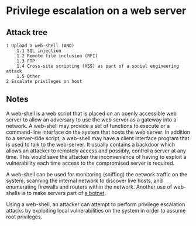 # Privilege escalation on a web server

## Attack tree

```text
1 Upload a web-shell (AND)
    1.1 SQL injection
    1.2 Remote file inclusion (RFI)
    1.3 FTP
    1.4 Cross-site scripting (XSS) as part of a social engineering attack 
    1.5 Other
2 Escalate privileges on host 
```

## Notes

A web-shell is a web script that is placed on an openly accessible web server to allow an adversary to use the web server as a gateway into a network. A web-shell may provide a set of functions to execute or a command-line interface on the system that hosts the web server. In addition to a server-side script, a web-shell may have a client interface program that is used to talk to the web-server. It usually contains a backdoor which allows an attacker to remotely access and possibly, control a server at any time. This would save the attacker the inconvenience of having to exploit a vulnerability each time access to the compromised server is required.

A web-shell can be used for monitoring (sniffing) the network traffic on the system, scanning the internal network to discover live hosts, and enumerating firewalls and routers within the network. Another use of web-shells is to make servers part of [a botnet](../team/Create-botnet.md). 

Using a web-shell, an attacker can attempt to perform privilege escalation attacks by exploiting local vulnerabilities on the system in order to assume root privileges.
